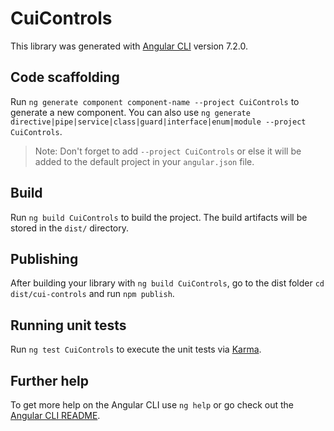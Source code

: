 # CuiControls

This library was generated with [Angular CLI](https://github.com/angular/angular-cli) version 7.2.0.

## Code scaffolding

Run `ng generate component component-name --project CuiControls` to generate a new component. You can also use `ng generate directive|pipe|service|class|guard|interface|enum|module --project CuiControls`.
> Note: Don't forget to add `--project CuiControls` or else it will be added to the default project in your `angular.json` file. 

## Build

Run `ng build CuiControls` to build the project. The build artifacts will be stored in the `dist/` directory.

## Publishing

After building your library with `ng build CuiControls`, go to the dist folder `cd dist/cui-controls` and run `npm publish`.

## Running unit tests

Run `ng test CuiControls` to execute the unit tests via [Karma](https://karma-runner.github.io).

## Further help

To get more help on the Angular CLI use `ng help` or go check out the [Angular CLI README](https://github.com/angular/angular-cli/blob/master/README.md).
